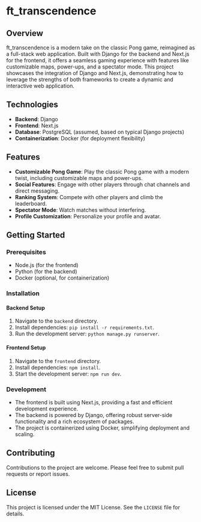 # ft_transcendence

## Overview

ft_transcendence is a modern take on the classic Pong game, reimagined as a full-stack web application. Built with Django for the backend and Next.js for the frontend, it offers a seamless gaming experience with features like customizable maps, power-ups, and a spectator mode. This project showcases the integration of Django and Next.js, demonstrating how to leverage the strengths of both frameworks to create a dynamic and interactive web application.

## Technologies

- **Backend**: Django
- **Frontend**: Next.js
- **Database**: PostgreSQL (assumed, based on typical Django projects)
- **Containerization**: Docker (for deployment flexibility)

## Features

- **Customizable Pong Game**: Play the classic Pong game with a modern twist, including customizable maps and power-ups.
- **Social Features**: Engage with other players through chat channels and direct messaging.
- **Ranking System**: Compete with other players and climb the leaderboard.
- **Spectator Mode**: Watch matches without interfering.
- **Profile Customization**: Personalize your profile and avatar.

## Getting Started

### Prerequisites

- Node.js (for the frontend)
- Python (for the backend)
- Docker (optional, for containerization)

### Installation

#### Backend Setup

1. Navigate to the `backend` directory.
2. Install dependencies: `pip install -r requirements.txt`.
3. Run the development server: `python manage.py runserver`.

#### Frontend Setup

1. Navigate to the `frontend` directory.
2. Install dependencies: `npm install`.
3. Start the development server: `npm run dev`.

### Development

- The frontend is built using Next.js, providing a fast and efficient development experience.
- The backend is powered by Django, offering robust server-side functionality and a rich ecosystem of packages.
- The project is containerized using Docker, simplifying deployment and scaling.

## Contributing

Contributions to the project are welcome. Please feel free to submit pull requests or report issues.

## License

This project is licensed under the MIT License. See the `LICENSE` file for details.
